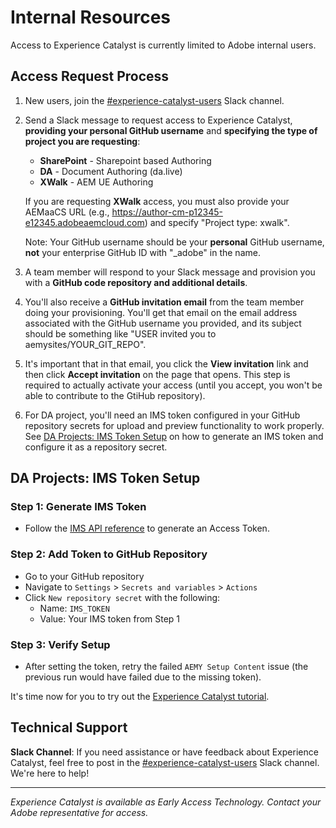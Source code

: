# Internal Resources

Access to Experience Catalyst is currently limited to Adobe internal users.

## Access Request Process

1. New users, join the [#experience-catalyst-users](https://adobe.enterprise.slack.com/archives/experience-catalyst-users) Slack channel.
2. Send a Slack message to request access to Experience Catalyst, **providing your personal GitHub username** and **specifying the type of project you are requesting**:
   - **SharePoint** - Sharepoint based Authoring
   - **DA** - Document Authoring (da.live)
   - **XWalk** - AEM UE Authoring
   
   If you are requesting **XWalk** access, you must also provide your AEMaaCS URL (e.g., https://author-cm-p12345-e12345.adobeaemcloud.com) and specify "Project type: xwalk".
   
   Note: Your GitHub username should be your **personal** GitHub username, **not** your enterprise GitHub ID with "_adobe" in the name.
3. A team member will respond to your Slack message and provision you with a **GitHub code repository and additional details**.
4. You'll also receive a **GitHub invitation email** from the team member doing your provisioning. You'll get that email on the email address associated with the GitHub username you provided, and its subject should be something like "USER invited you to aemysites/YOUR_GIT_REPO".
5. It's important that in that email, you click the **View invitation** link and then click **Accept invitation** on the page that opens. This step is required to actually activate your access (until you accept, you won't be able to contribute to the GtiHub repository).
6. For DA project, you'll need an IMS token configured in your GitHub repository secrets for upload and preview functionality to work properly. See [DA Projects: IMS Token Setup](support.md#da-projects-ims-token-setup) on how to generate an IMS token and configure it as a repository secret.

## DA Projects: IMS Token Setup

### Step 1: Generate IMS Token
- Follow the [IMS API reference](https://developer.adobe.com/developer-console/docs/guides/authentication/ServerToServerAuthentication/ims#fetching-access-tokens) to generate an Access Token.

### Step 2: Add Token to GitHub Repository
- Go to your GitHub repository
- Navigate to `Settings` > `Secrets and variables` > `Actions`
- Click `New repository secret` with the following:
    - Name: `IMS_TOKEN`
    - Value: Your IMS token from Step 1

### Step 3: Verify Setup
- After setting the token, retry the failed `AEMY Setup Content` issue (the previous run would have failed due to the missing token).

It's time now for you to try out the [Experience Catalyst tutorial](tutorial.md).

## Technical Support

**Slack Channel**: If you need assistance or have feedback about Experience Catalyst, feel free to post in the [#experience-catalyst-users](https://adobe.enterprise.slack.com/archives/experience-catalyst-users) Slack channel. We're here to help!

---

*Experience Catalyst is available as Early Access Technology. Contact your Adobe representative for access.*
